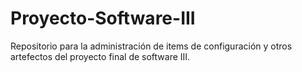 # Proyecto-Software-III
Repositorio para la administración de items de configuración y otros artefectos del proyecto final de software III.
